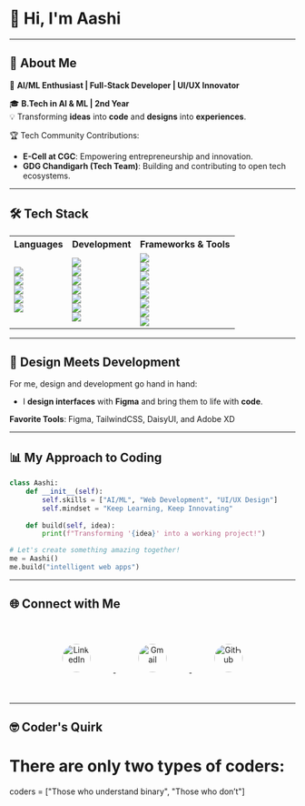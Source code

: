# 👋 Hi, I'm Aashi  

---

## 🌟 About Me  

 🚀 **AI/ML Enthusiast | Full-Stack Developer | UI/UX Innovator**  
  
 🎓 **B.Tech in AI & ML | 2nd Year**  
💡 Transforming **ideas** into **code** and **designs** into **experiences**.  
  
 🏆 Tech Community Contributions:  
 - **E-Cell at CGC**: Empowering entrepreneurship and innovation.  
 - **GDG Chandigarh (Tech Team)**: Building and contributing to open tech ecosystems.  

---

## 🛠 Tech Stack  

<div align="center">

<table>
  <tr>
    <th>Languages</th>
    <th>Development</th>
    <th>Frameworks & Tools</th>
  </tr>
  <tr>
    <td>
      <img src="https://img.shields.io/badge/C-00599C?style=for-the-badge&logo=c&logoColor=white"><br>
      <img src="https://img.shields.io/badge/C++-00599C?style=for-the-badge&logo=cplusplus&logoColor=white"><br>
      <img src="https://img.shields.io/badge/Python-3776AB?style=for-the-badge&logo=python&logoColor=white"><br>
      <img src="https://img.shields.io/badge/DSA-4B0082?style=for-the-badge&logo=codeforces&logoColor=white"><br>
      <img src="https://img.shields.io/badge/OOP-00897B?style=for-the-badge&logo=java&logoColor=white">
    </td>
    <td>
      <img src="https://img.shields.io/badge/HTML5-E34F26?style=for-the-badge&logo=html5&logoColor=white"><br>
      <img src="https://img.shields.io/badge/TailwindCSS-06B6D4?style=for-the-badge&logo=tailwindcss&logoColor=white"><br>
      <img src="https://img.shields.io/badge/React-61DAFB?style=for-the-badge&logo=react&logoColor=white"><br>
      <img src="https://img.shields.io/badge/Node.js-339933?style=for-the-badge&logo=nodedotjs&logoColor=white"><br>
      <img src="https://img.shields.io/badge/TypeScript-3178C6?style=for-the-badge&logo=typescript&logoColor=white"><br>
      <img src="https://img.shields.io/badge/Express.js-000000?style=for-the-badge&logo=express&logoColor=white"><br>
      <img src="https://img.shields.io/badge/MongoDB-47A248?style=for-the-badge&logo=mongodb&logoColor=white">
    </td>
    <td>
      <img src="https://img.shields.io/badge/Figma-F24E1E?style=for-the-badge&logo=figma&logoColor=white"><br>
      <img src="https://img.shields.io/badge/Bootstrap-7952B3?style=for-the-badge&logo=bootstrap&logoColor=white"><br>
      <img src="https://img.shields.io/badge/DaisyUI-FF69B4?style=for-the-badge&logo=tailwindcss&logoColor=white"><br>
      <img src="https://img.shields.io/badge/Git-F05032?style=for-the-badge&logo=git&logoColor=white"><br>
      <img src="https://img.shields.io/badge/GitHub-181717?style=for-the-badge&logo=github&logoColor=white"><br>
      <img src="https://img.shields.io/badge/Google%20Console-4285F4?style=for-the-badge&logo=google&logoColor=white"><br>
      <img src="https://img.shields.io/badge/Canva-00C4CC?style=for-the-badge&logo=canva&logoColor=white"><br>
      <img src="https://img.shields.io/badge/Adobe%20XD-FF61F6?style=for-the-badge&logo=adobe&logoColor=white">
    </td>
  </tr>
</table>

</div>

---

## 🎨 Design Meets Development  

For me, design and development go hand in hand:  
- I **design interfaces** with **Figma** and bring them to life with **code**. 

 **Favorite Tools**: Figma, TailwindCSS, DaisyUI, and Adobe XD  

---

## 📊 My Approach to Coding  

```python
class Aashi:
    def __init__(self):
        self.skills = ["AI/ML", "Web Development", "UI/UX Design"]
        self.mindset = "Keep Learning, Keep Innovating"
    
    def build(self, idea):
        print(f"Transforming '{idea}' into a working project!")

# Let's create something amazing together!
me = Aashi()
me.build("intelligent web apps") 
```

---

## 🌐 Connect with Me  

<div align="center"> <a href="https://www.linkedin.com/in/aashi-raghuwanshi" target="_blank"> <img src="https://cdn-icons-png.flaticon.com/512/174/174857.png" alt="LinkedIn" width="50" style="border-radius:50%; margin:40px;" /> </a> <a href="mailto:aashiofficial11@gmail.com" target="_blank"> <img src="https://cdn-icons-png.flaticon.com/512/732/732200.png" alt="Gmail" width="50" style="border-radius:50%; margin:40px;" /> </a> <a href="https://github.com/Aashi-ghub" target="_blank"> <img src="https://cdn-icons-png.flaticon.com/512/733/733553.png" alt="GitHub" width="50" style="border-radius:50%; margin:40px;" /> </a> </div>


---

## 🤓 Coder's Quirk 

# There are only two types of coders:
coders = ["Those who understand binary", "Those who don’t"]



